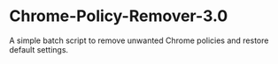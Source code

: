 # Chrome-Policy-Remover-3.0
A simple batch script to remove unwanted Chrome policies and restore default settings.
